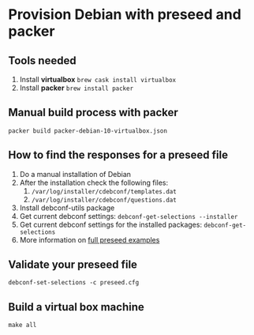 # Provision Debian with preseed and packer

## Tools needed

1. Install **virtualbox** 
`brew cask install virtualbox`
2. Install **packer**
`brew install packer`

## Manual build process with packer

`packer build packer-debian-10-virtualbox.json`

## How to find the responses for a preseed file

1. Do a manual installation of Debian
2. After the installation check the following files:
    1. `/var/log/installer/cdebconf/templates.dat`
    2. `/var/log/installer/cdebconf/questions.dat`
3. Install debconf-utils package
4. Get current debconf settings: `debconf-get-selections --installer`
5. Get current debconf settings for the installed packages: `debconf-get-selections`
6. More information on [full preseed examples](https://jack.einval.com/debian-preseed/)

## Validate your preseed file

`debconf-set-selections -c preseed.cfg`

## Build a virtual box machine
`make all`